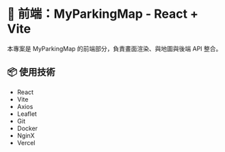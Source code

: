 # 🎨 前端：MyParkingMap - React + Vite

本專案是 MyParkingMap 的前端部分，負責畫面渲染、與地圖與後端 API 整合。

## 📦 使用技術

- React
- Vite
- Axios
- Leaflet
- Git
- Docker
- NginX
- Vercel